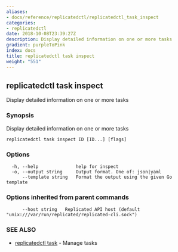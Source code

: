 ```yaml
---
aliases:
- docs/reference/replicatedctl/replicatedctl_task_inspect
categories:
- replicatedctl
date: 2018-10-08T23:39:27Z
description: Display detailed information on one or more tasks
gradient: purpleToPink
index: docs
title: replicatedctl task inspect
weight: "551"
---
```


## replicatedctl task inspect

Display detailed information on one or more tasks

### Synopsis

Display detailed information on one or more tasks

```
replicatedctl task inspect ID [ID...] [flags]
```

### Options

```
  -h, --help              help for inspect
  -o, --output string     Output format. One of: json|yaml
      --template string   Format the output using the given Go template
```

### Options inherited from parent commands

```
      --host string   Replicated API host (default "unix:///var/run/replicated/replicated-cli.sock")
```

### SEE ALSO

* [replicatedctl task](/api/replicatedctl/replicatedctl_task/)	 - Manage tasks

